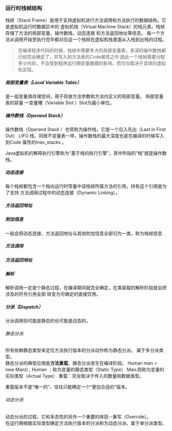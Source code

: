 ### 运行时栈帧结构
栈帧（Stack
Frame）是用于支持虚拟机进行方法调用和方法执行的数据结构，它是虚拟机运行时数据区中的
虚拟机栈（Virtual Machine
Stack）的栈元素。栈帧存储了方法的局部变量，操作数栈，动态连接
和方法返回地址等信息。
每一个方法从调用开始至执行完毕都对应这一个栈帧在虚拟机栈里面从入栈到出栈的过程。


> 在编译程序代码的时候，栈帧中需要多大的局部变量表，多深的操作数栈都已经完全确定了，并写入到方法表的Code属性之中
> 因此一个栈帧需要分配多少内存，不会受到程序运行期变量数据的影响，而仅仅取决于具体的虚拟机实现。

##### 局部变量表（Local Variable Table）
 是一组变量值存储空间，用于存放方法参数和方法内定义的局部变量。 局部变量表的容量
 一变量槽（Variable Slot ）Slot为最小单位。
 
##### 操作数栈（Operand Stack）
操作数栈（Operand Stack ）也常称为操作栈，它是一个后入先出（Last In First
Out） LIFO 栈，同居不变量表一样，操作数栈的最大深度也是在编译的时候写入到Code
属性的max_stacks 。

Java虚拟机的解释执行引擎称为“基于栈的执行引擎”，其中所指的“栈”就是操作数栈。

##### 动态连接
每个栈帧都包含一个指向运行时常量中该栈帧所属方法的引用，持有这个引用是为了支持
方法调用过程中的动态连接（Dynamic Linking）。

##### 方法返回地址
##### 附加信息
一般会把动态连接、方法返回地址与其他附加信息全部归为一类，称为栈帧信息
##### 方法调用
##### 方法返回地址
##### 解析
解析调用一定是个静态过程，在编译期间就完全确定，在类装载的解析阶段就会把涉及的符号引用全部
转变为可确定的直接饮用。

##### 分派（Dispatch） 
分派调用则可能是静态的也可能是动态的。

###### 静态分派
所有依赖静态类型来定位方法执行版本的分派动作称为静态分派。 属于多分派类型。  
静态分派的典型应用是**方法重载**，静态分派发生在编译阶段。 Human man = new
Man() ; Human ：称为变量的静态类型（Static Type）
Man:则称为变量的实际类型（Actual Type） 重载：完全取决于传入的数量和数据类型。

重载版本不是“唯一的”，往往只能确定一个“更加合适的”版本。

###### 动态分派
动态分派的过程，它和多态性的另外一个重要的体现--重写（Override）。   
在运行期根据实际类型确定方法执行版本的分派称为动态分派。属于单分派类型。

















